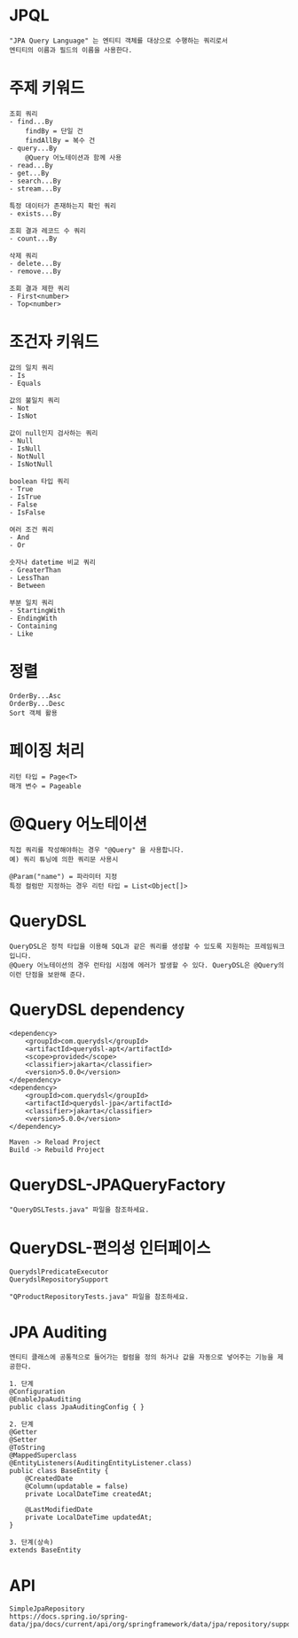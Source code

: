 # JPQL

    "JPA Query Language" 는 엔티티 객체를 대상으로 수행하는 쿼리로서
    엔티티의 이름과 필드의 이름을 사용한다.

# 주제 키워드

    조회 쿼리
    - find...By
        findBy = 단일 건
        findAllBy = 복수 건
    - query...By
        @Query 어노테이션과 함께 사용
    - read...By
    - get...By
    - search...By
    - stream...By

    특정 데이터가 존재하는지 확인 쿼리
    - exists...By
    
    조회 결과 레코드 수 쿼리
    - count...By

    삭제 쿼리
    - delete...By
    - remove...By

    조회 결과 제한 쿼리
    - First<number>
    - Top<number>

# 조건자 키워드

    값의 일치 쿼리
    - Is
    - Equals

    값의 불일치 쿼리
    - Not
    - IsNot

    값이 null인지 검사하는 쿼리
    - Null
    - IsNull
    - NotNull
    - IsNotNull

    boolean 타입 쿼리
    - True
    - IsTrue
    - False
    - IsFalse

    여러 조건 쿼리
    - And
    - Or

    숫자나 datetime 비교 쿼리
    - GreaterThan
    - LessThan
    - Between

    부분 일치 쿼리
    - StartingWith
    - EndingWith
    - Containing
    - Like

# 정렬

    OrderBy...Asc
    OrderBy...Desc
    Sort 객체 활용

# 페이징 처리

    리턴 타입 = Page<T>
    매개 변수 = Pageable

# @Query 어노테이션

    직접 쿼리를 작성해야하는 경우 "@Query" 을 사용합니다.
    예) 쿼리 튜닝에 의한 쿼리문 사용시

    @Param("name") = 파라미터 지정
    특정 컬럼만 지정하는 경우 리턴 타입 = List<Object[]>

# QueryDSL

    QueryDSL은 정적 타입을 이용해 SQL과 같은 쿼리를 생성할 수 있도록 지원하는 프레임워크입니다.
    @Query 어노테이션의 경우 런타임 시점에 에러가 발생할 수 있다. QueryDSL은 @Query의 이런 단점을 보완해 준다.

# QueryDSL dependency

    <dependency>
        <groupId>com.querydsl</groupId>
        <artifactId>querydsl-apt</artifactId>
        <scope>provided</scope>
        <classifier>jakarta</classifier>
        <version>5.0.0</version>
    </dependency>
    <dependency>
        <groupId>com.querydsl</groupId>
        <artifactId>querydsl-jpa</artifactId>
        <classifier>jakarta</classifier>
        <version>5.0.0</version>
    </dependency>

    Maven -> Reload Project
    Build -> Rebuild Project

# QueryDSL-JPAQueryFactory

    "QueryDSLTests.java" 파일을 참조하세요.

# QueryDSL-편의성 인터페이스

    QuerydslPredicateExecutor
    QuerydslRepositorySupport

    "QProductRepositoryTests.java" 파일을 참조하세요.

# JPA Auditing

    엔티티 클래스에 공통적으로 들어가는 컬럼을 정의 하거나 값을 자동으로 넣어주는 기능을 제공한다.
    
    1. 단계
    @Configuration
    @EnableJpaAuditing
    public class JpaAuditingConfig { }

    2. 단계
    @Getter
    @Setter
    @ToString
    @MappedSuperclass
    @EntityListeners(AuditingEntityListener.class)
    public class BaseEntity {
        @CreatedDate
        @Column(updatable = false)
        private LocalDateTime createdAt;
        
        @LastModifiedDate
        private LocalDateTime updatedAt;
    }

    3. 단계(상속)
    extends BaseEntity

# API

    SimpleJpaRepository
    https://docs.spring.io/spring-data/jpa/docs/current/api/org/springframework/data/jpa/repository/support/SimpleJpaRepository.html

    



    

